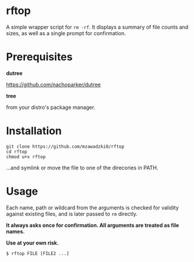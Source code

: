 # rftop

A simple wrapper script for `rm -rf`. It displays a summary of file counts and sizes, as well as a single prompt for confirmation.

# Prerequisites

**dutree** 

https://github.com/nachoparker/dutree

**tree**

from your distro's package manager.

# Installation

```
git clone https://github.com/mzawadzki0/rftop
cd rftop
chmod u+x rftop
```
...and symlink or move the file to one of the direcories in PATH.

# Usage

Each name, path or wildcard from the arguments is checked for validity against existing files, and is later passed to `rm` directly.

**It always asks once for confirmation. All arguments are treated as file names.**

**Use at your own risk.**

```
$ rftop FILE [FILE2 ...]
```
